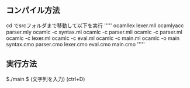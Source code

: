 ## コンパイル方法
cd でsrcフォルダまで移動して以下を実行
'''''
ocamllex lexer.mll
ocamlyacc parser.mly
ocamlc -c syntax.ml
ocamlc -c parser.mli
ocamlc -c parser.ml
ocamlc -c lexer.ml
ocamlc -c eval.ml
ocamlc -c main.ml
ocamlc -o main syntax.cmo parser.cmo lexer.cmo eval.cmo main.cmo
'''''

## 実行方法
$./main
$ (文字列を入力) (ctrl+D)
